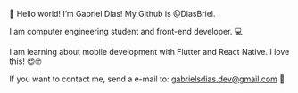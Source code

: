 👋 Hello world!
I’m Gabriel Dias! My Github is @DiasBriel.

I am computer engineering student and front-end developer. 💻

I am learning about mobile development with Flutter and React Native. I love this! 😍🤓

If you want to contact me, send a e-mail to: gabrielsdias.dev@gmail.com 📧
